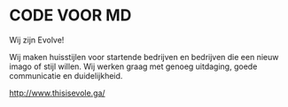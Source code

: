 # CODE VOOR MD



Wij zijn Evolve!

Wij maken huisstijlen voor startende bedrijven en bedrijven die een nieuw imago of stijl willen. Wij werken graag met genoeg uitdaging, goede communicatie en duidelijkheid.


http://www.thisisevole.ga/
